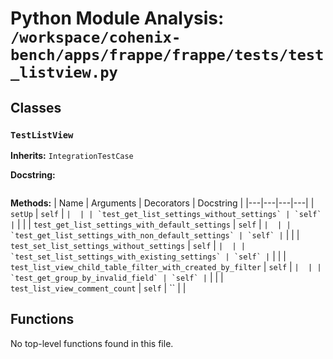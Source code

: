 # Python Module Analysis: `/workspace/cohenix-bench/apps/frappe/frappe/tests/test_listview.py`

## Classes

### `TestListView`
**Inherits:** `IntegrationTestCase`


**Docstring:**
```

```

**Methods:**
| Name | Arguments | Decorators | Docstring |
|---|---|---|---|
| `setUp` | `self` | `` |  |
| `test_get_list_settings_without_settings` | `self` | `` |  |
| `test_get_list_settings_with_default_settings` | `self` | `` |  |
| `test_get_list_settings_with_non_default_settings` | `self` | `` |  |
| `test_set_list_settings_without_settings` | `self` | `` |  |
| `test_set_list_settings_with_existing_settings` | `self` | `` |  |
| `test_list_view_child_table_filter_with_created_by_filter` | `self` | `` |  |
| `test_get_group_by_invalid_field` | `self` | `` |  |
| `test_list_view_comment_count` | `self` | `` |  |





## Functions

No top-level functions found in this file.
